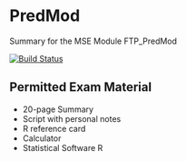 # PredMod
Summary for the  MSE Module FTP_PredMod

[![Build Status](https://travis-ci.org/HSR-Stud/PredMod.svg?branch=master)](https://travis-ci.org/HSR-Stud/PredMod)

## Permitted Exam Material
- 20-page Summary
- Script with personal notes
- R reference card
- Calculator
- Statistical Software R